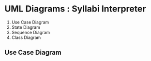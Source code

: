 # UML Diagrams : Syllabi Interpreter



1. Use Case Diagram
2. State Diagram
3. Sequence Diagram
4. Class Diagram


## Use Case Diagram

